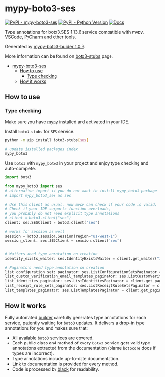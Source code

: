 # mypy-boto3-ses

[![PyPI - mypy-boto3-ses](https://img.shields.io/pypi/v/mypy-boto3-ses.svg?color=blue)](https://pypi.org/project/mypy-boto3-ses)
[![PyPI - Python Version](https://img.shields.io/pypi/pyversions/mypy-boto3-ses.svg?color=blue)](https://pypi.org/project/mypy-boto3-ses)
[![Docs](https://img.shields.io/readthedocs/mypy-boto3-builder.svg?color=blue)](https://mypy-boto3-builder.readthedocs.io/)

Type annotations for
[boto3.SES 1.13.6](https://boto3.amazonaws.com/v1/documentation/api/1.13.6/reference/services/ses.html#SES) service
compatible with [mypy](https://github.com/python/mypy), [VSCode](https://code.visualstudio.com/),
[PyCharm](https://www.jetbrains.com/pycharm/) and other tools.

Generated by [mypy-boto3-buider 1.0.9](https://github.com/vemel/mypy_boto3_builder).

More information can be found on [boto3-stubs](https://pypi.org/project/boto3-stubs/) page.

- [mypy-boto3-ses](#mypy-boto3-ses)
  - [How to use](#how-to-use)
    - [Type checking](#type-checking)
  - [How it works](#how-it-works)

## How to use

### Type checking

Make sure you have [mypy](https://github.com/python/mypy) installed and activated in your IDE.

Install `boto3-stubs` for `SES` service.

```bash
python -m pip install boto3-stubs[ses]

# update installed packages index
mypy_boto3
```

Use `boto3` with `mypy_boto3` in your project and enjoy type checking and auto-complete.

```python
import boto3

from mypy_boto3 import ses
# alternative import if you do not want to install mypy_boto3 package
# import mypy_boto3_ses as ses

# Use this client as usual, now mypy can check if your code is valid.
# Check if your IDE supports function overloads,
# you probably do not need explicit type annotations
# client = boto3.client("ses")
client: ses.SESClient = boto3.client("ses")

# works for session as well
session = boto3.session.Session(region="us-west-1")
session_client: ses.SESClient = session.client("ses")


# Waiters need type annotation on creation
identity_exists_waiter: ses.IdentityExistsWaiter = client.get_waiter("identity_exists")

# Paginators need type annotation on creation
list_configuration_sets_paginator: ses.ListConfigurationSetsPaginator = client.get_paginator("list_configuration_sets")
list_custom_verification_email_templates_paginator: ses.ListCustomVerificationEmailTemplatesPaginator = client.get_paginator("list_custom_verification_email_templates")
list_identities_paginator: ses.ListIdentitiesPaginator = client.get_paginator("list_identities")
list_receipt_rule_sets_paginator: ses.ListReceiptRuleSetsPaginator = client.get_paginator("list_receipt_rule_sets")
list_templates_paginator: ses.ListTemplatesPaginator = client.get_paginator("list_templates")
```

## How it works

Fully automated [builder](https://github.com/vemel/mypy_boto3_builder) carefully generates
type annotations for each service, patiently waiting for `boto3` updates. It delivers
a drop-in type annotations for you and makes sure that:

- All available `boto3` services are covered.
- Each public class and method of every `boto3` service gets valid type annotations
  extracted from the documentation (blame `botocore` docs if types are incorrect).
- Type annotations include up-to-date documentation.
- Link to documentation is provided for every method.
- Code is processed by [black](https://github.com/psf/black) for readability.
